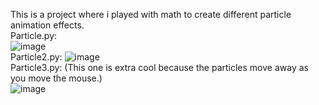 This is a project where i played with math to create different particle animation effects. \
Particle.py: \
![image](https://github.com/SameNilsen/Games/assets/45354242/ecba4215-4cac-4410-bd07-d1850c577200)
\
Particle2.py:
![image](https://github.com/SameNilsen/Games/assets/45354242/6e20f17c-dd3f-4e37-8ab9-d0060af9eeee)
\
Particle3.py: (This one is extra cool because the particles move away as you move the mouse.) \
![image](https://github.com/SameNilsen/Games/assets/45354242/9e90351d-d21f-4c3d-94ff-cda268eda00c)

